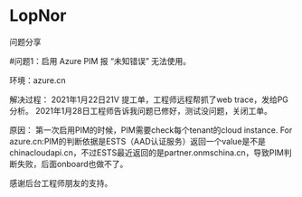 # LopNor
问题分享

#问题1：启用 Azure PIM 报 “未知错误” 无法使用。

环境：azure.cn

解决过程：
2021年1月22日21V 提工单，工程师远程帮抓了web trace，发给PG分析。
2021年1月28日工程师告诉我问题已修好，测试没问题，关闭工单。

原因：
第一次启用PIM的时候，PIM需要check每个tenant的cloud instance.
For azure.cn:PIM的判断依据是ESTS（AAD认证服务）返回一个value是不是chinacloudapi.cn，不过ESTS最近返回的是partner.onmschina.cn，导致PIM判断失败，后面onboard也做不了。

感谢后台工程师朋友的支持。

